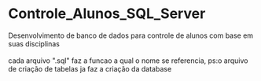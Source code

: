 # Controle_Alunos_SQL_Server
Desenvolvimento de banco de dados para controle de alunos com base em suas disciplinas
<br><br>
cada arquivo ".sql" faz a funcao a qual o nome se referencia, ps:o arquivo de criação de tabelas ja faz a criação da database

